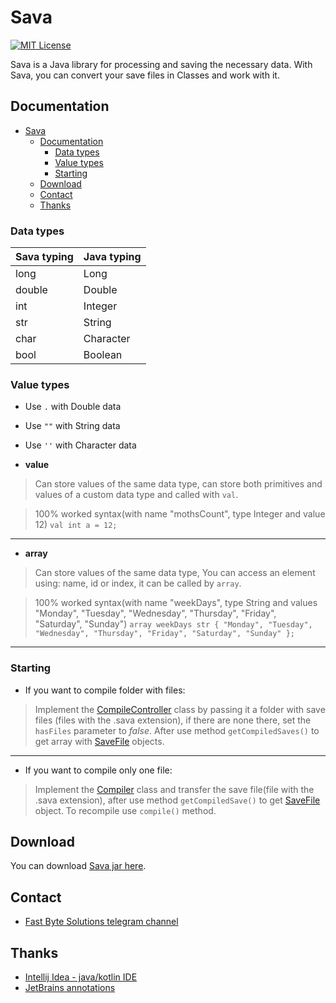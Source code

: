 # Sava

[![MIT License](https://img.shields.io/badge/License-MIT-blue.svg)](https://choosealicense.com/licenses/mit/)

Sava is a Java library for processing and saving the necessary data. With Sava, you can convert your save files in Classes and work with it.

## Documentation 

<!-- TOC -->
* [Sava](#sava)
  * [Documentation](#documentation-)
    * [Data types](#data-types)
    * [Value types](#value-types)
    * [Starting](#starting)
  * [Download](#download)
  * [Contact](#contact)
  * [Thanks](#thanks)
<!-- TOC -->

### Data types

| Sava typing | Java typing |
|-------------|-------------|
| long        | Long        |
| double      | Double      |
| int         | Integer     |
| str         | String      |
| char        | Character   |
| bool        | Boolean     |

### Value types

* Use `.` with Double data
* Use `""` with String data
* Use `''` with Character data


* **value**
> Can store values of the same data type, can store both primitives and values of a custom data type and called with `val`.

> 100% worked syntax(with name "mothsCount", type Integer and value 12) `val int a = 12;`
-------------
* **array**
> Can store values of the same data type, You can access an element using: name, id or index, it can be called by `array`.

> 100% worked syntax(with name "weekDays", type String and values "Monday", "Tuesday", "Wednesday", "Thursday", "Friday", "Saturday", "Sunday") `array weekDays str { "Monday", "Tuesday", "Wednesday", "Thursday", "Friday", "Saturday", "Sunday" };`
-------------

### Starting

* If you want to compile folder with files:
> Implement the [CompileController](src/org/fbs/sava/controller/CompileController.java) class by passing it a folder with save files (files with the .sava extension), if there are none there, set the `hasFiles` parameter to _false_. After use method `getCompiledSaves()` to get array with [SaveFile](src/org/fbs/sava/data/SaveFile.java) objects.
-------------
* If you want to compile only one file:
> Implement the [Compiler](src/org/fbs/sava/util/Compiler.java) class and transfer the save file(file with the .sava extension), after use method `getCompiledSave()` to get [SaveFile](src/org/fbs/sava/data/SaveFile.java) object. To recompile use `compile()` method.

## Download

You can download [Sava jar here](https://github.com/Vitaliylevchuk/Sava/releases).

## Contact

* [Fast Byte Solutions telegram channel](https://t.me/fbs_org_official)

## Thanks

* [Intellij Idea - java/kotlin IDE](https://www.jetbrains.com/idea/)
* [JetBrains annotations](https://github.com/JetBrains/java-annotations)

